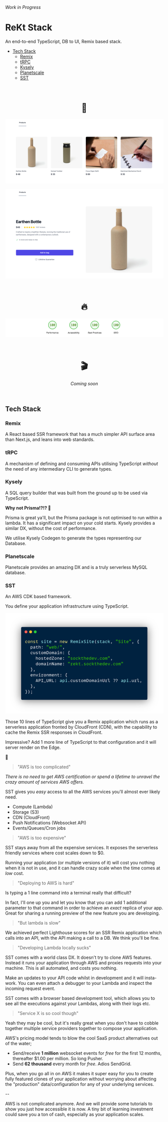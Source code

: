 _Work in Progress_

# ReKt Stack

An end-to-end TypeScript, DB to UI, Remix based stack.

- [Tech Stack](#tech-stack)
  - [Remix](#remix)
  - [tRPC](#trpc)
  - [Kysely](#kysely)
  - [Planetscale](#planetscale)
  - [SST](#sst)

&nbsp;

<h1 align="center">💅</h1>
<p align="center">
  <img src="./assets/plp.png" />
</p>

<p align="center">
  <img src="./assets/pdp.png" />
</p>

&nbsp;

<h1 align="center">🔥</h1>
<p align="center">
  <img src="./assets/lighthouse.png" />
</p>

&nbsp;

<h1 align="center">🎬</h1>
<p align="center">
  <em>Coming soon</em>
</p>

&nbsp;

## Tech Stack

### Remix

A React based SSR framework that has a much simpler API surface area than Next.js, and leans into web standards.

### tRPC

A mechanism of defining and consuming APIs utilising TypeScript _without_ the need of any intermediary CLI to generate types.

### Kysely

A SQL query builder that was built from the ground up to be used via TypeScript.

**Why not Prisma!?!? 🤔**

Prisma is great ya'll, but the Prisma package is not optimised to run within a lambda. It has a significant impact on your cold starts. Kysely provides a similar DX, without the cost of performance.

We utilise Kysely Codegen to generate the types representing our Database.

### Planetscale

Planetscale provides an amazing DX and is a truly serverless MySQL database.

### SST

An AWS CDK based framework.

You define your application infrastructure using TypeScript.

<p align="center">
  <img src="./assets/sst-remix.png" />
</p>

Those 10 lines of TypeScript give you a Remix application which runs as a serverless application fronted by CloudFront (CDN), with the capability to cache the Remix SSR responses in CloudFront.

Impressive? Add 1 more line of TypeScript to that configuration and it will server render on the Edge.

🤯

> "AWS is too complicated"

_There is no need to get AWS certification or spend a lifetime to unravel the crazy amount of services AWS offers._

SST gives you _easy_ access to all the AWS services you'll almost ever likely need.

- Compute (Lambda)
- Storage (S3)
- CDN (CloudFront)
- Push Notifications (Websocket API)
- Events/Queues/Cron jobs

> "AWS is too expensive"

SST stays away from all the expensive services. It exposes the serverless friendly services where cost scales down to $0.

Running your application (or multiple versions of it) will cost you nothing when it is not in use, and it can handle crazy scale when the time comes at _low_ cost.

> "Deploying to AWS is hard"

Is typing a 1 line command into a terminal really that difficult?

In fact, I'll one up you and let you know that you can add 1 additional parameter to that command in order to achieve an _exact_ replica of your app. Great for sharing a running preview of the new feature you are developing.

> "But lambda is slow"

We achieved perfect Lighthouse scores for an SSR Remix application which calls into an API, with the API making a call to a DB. We think you'll be fine.

> "Developing Lambda locally sucks"

SST comes with a world class DX. It doesn't try to clone AWS features. Instead it runs your application through AWS and proxies requests into your machine. This is all automated, and costs you nothing.

Make an updates to your API code whilst in development and it will insta-work. You can even attach a debugger to your Lambda and inspect the incoming request event.

SST comes with a browser based development tool, which allows you to see all the executions against your Lambdas, along with their logs etc.

> "Service X is so cool though"

Yeah they may be cool, but it's really great when you don't have to cobble together multiple service providers together to compose your application.

AWS's pricing model tends to blow the cool SaaS product alternatives out of the water;

- Send/receive **1 million** websocket events for _free_ for the first 12 months, thereafter $1.00 per million. So long Pusher.
- Send **62 thousand** every month for _free_. Adios SendGrid.

Plus, when you go all in on AWS it makes it super easy for you to create fully featured clones of your application without worrying about affecting the "production" data/configuration for any of your underlying services.

--

AWS is not complicated anymore. And we will provide some tutorials to show you just how accessible it is now. A tiny bit of learning investment could save you a ton of cash, especially as your application scales.
